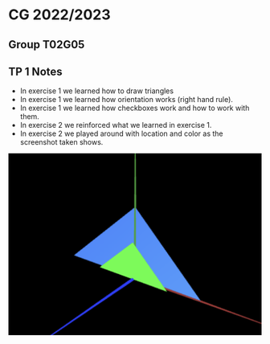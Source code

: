 # CG 2022/2023

## Group T02G05

## TP 1 Notes

- In exercise 1 we learned how to draw triangles
- In exercise 1 we learned  how orientation works (right hand rule). 
- In exercise 1 we learned how checkboxes work and how to work with them.
- In exercise 2 we reinforced what we learned in exercise 1.
- In exercise 2 we played around with location and color as the screenshot taken shows.

![Screenshot 1](screenshots/CG-t02g05-tp1-1.png)
